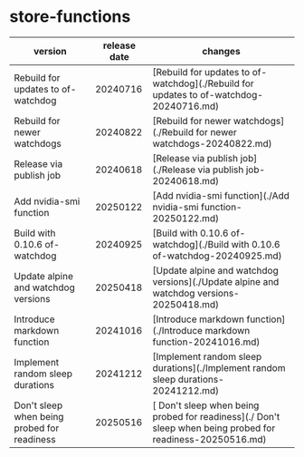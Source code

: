 # store-functions	


|version|release date|changes|
|---|---|---|
|Rebuild for updates to of-watchdog|20240716|[Rebuild for updates to of-watchdog](./Rebuild for updates to of-watchdog-20240716.md)|
|Rebuild for newer watchdogs|20240822|[Rebuild for newer watchdogs](./Rebuild for newer watchdogs-20240822.md)|
|Release via publish job|20240618|[Release via publish job](./Release via publish job-20240618.md)|
|Add nvidia-smi function|20250122|[Add nvidia-smi function](./Add nvidia-smi function-20250122.md)|
|Build with 0.10.6 of-watchdog|20240925|[Build with 0.10.6 of-watchdog](./Build with 0.10.6 of-watchdog-20240925.md)|
|Update alpine and watchdog versions|20250418|[Update alpine and watchdog versions](./Update alpine and watchdog versions-20250418.md)|
|Introduce markdown function|20241016|[Introduce markdown function](./Introduce markdown function-20241016.md)|
|Implement random sleep durations|20241212|[Implement random sleep durations](./Implement random sleep durations-20241212.md)|
| Don't sleep when being probed for readiness|20250516|[ Don't sleep when being probed for readiness](./ Don't sleep when being probed for readiness-20250516.md)|
